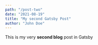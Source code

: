 ```yaml
---
path: "/post-two"
date: "2021-08-19"
title: "My second Gatsby Post"
author: "John Doe"
---
```


This is my very **second blog** post in Gatsby
